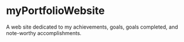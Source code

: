 # myPortfolioWebsite
A web site dedicated to my achievements, goals, goals completed, and note-worthy accomplishments. 

